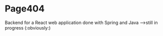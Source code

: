 # Page404
Backend for a React web application done with Spring and Java -->still in progress (:obviously:)
